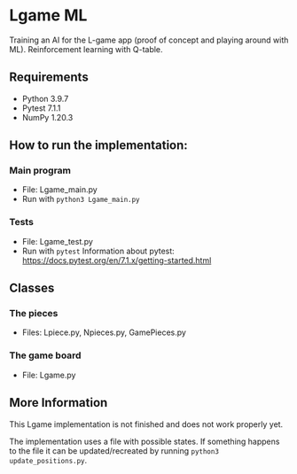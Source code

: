 # Lgame ML
Training an AI for the L-game app (proof of concept and playing around with ML). Reinforcement learning with Q-table.

## Requirements
- Python 3.9.7
- Pytest 7.1.1
- NumPy 1.20.3

## How to run the implementation:
### Main program
- File: Lgame_main.py
- Run with `python3 Lgame_main.py`

### Tests
- File: Lgame_test.py
- Run with `pytest`
Information about pytest: https://docs.pytest.org/en/7.1.x/getting-started.html

## Classes
### The pieces
- Files: Lpiece.py, Npieces.py, GamePieces.py
### The game board
- File: Lgame.py

## More Information
This Lgame implementation is not finished and does not work properly yet.

The implementation uses a file with possible states. If something happens to the file it can be updated/recreated by running `python3 update_positions.py`.
